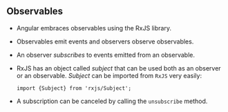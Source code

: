 ## Observables

- Angular embraces observables using the RxJS library.
- Observables emit events and observers observe observables.
- An observer *subscribes* to events emitted from an observable.
- RxJS has an object called *subject* that can be used both as an observer or an observable. *Subject* can be imported from `RxJS` very easily:

    ~~~~{.numberLines .java startFrom="1"}
    import {Subject} from 'rxjs/Subject';
    ~~~~~~~
- A subscription can be canceled by calling the `unsubscribe` method.

